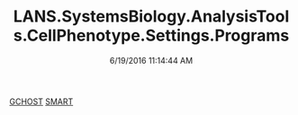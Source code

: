 ﻿---
title: LANS.SystemsBiology.AnalysisTools.CellPhenotype.Settings.Programs
date: 6/19/2016 11:14:44 AM
---

[GCHOST](T-LANS.SystemsBiology.AnalysisTools.CellPhenotype.Settings.Programs.GCHOST.html)
[SMART](T-LANS.SystemsBiology.AnalysisTools.CellPhenotype.Settings.Programs.SMART.html)
